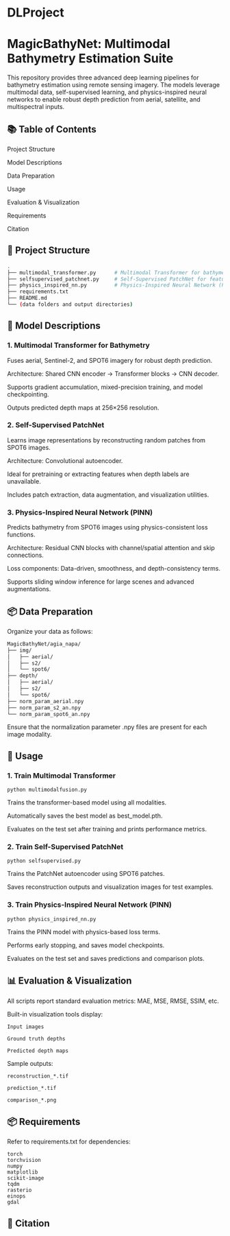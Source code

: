 # DLProject 
# MagicBathyNet: Multimodal Bathymetry Estimation Suite

This repository provides three advanced deep learning pipelines for bathymetry estimation using remote sensing imagery. The models leverage multimodal data, self-supervised learning, and physics-inspired neural networks to enable robust depth prediction from aerial, satellite, and multispectral inputs.
## 📚 Table of Contents

Project Structure

Model Descriptions

Data Preparation

Usage

Evaluation & Visualization

Requirements

Citation

## 📁 Project Structure
```bash
.
├── multimodal_transformer.py      # Multimodal Transformer for bathymetry
├── selfsupervised_patchnet.py     # Self-Supervised PatchNet for feature learning
├── physics_inspired_nn.py         # Physics-Inspired Neural Network (PINN)
├── requirements.txt
├── README.md
└── (data folders and output directories)

```
 


## 🧠 Model Descriptions

### 1. Multimodal Transformer for Bathymetry


Fuses aerial, Sentinel-2, and SPOT6 imagery for robust depth prediction.

Architecture: Shared CNN encoder → Transformer blocks → CNN decoder.

Supports gradient accumulation, mixed-precision training, and model checkpointing.

Outputs predicted depth maps at 256×256 resolution.

### 2. Self-Supervised PatchNet

Learns image representations by reconstructing random patches from SPOT6 images.

Architecture: Convolutional autoencoder.

Ideal for pretraining or extracting features when depth labels are unavailable.

Includes patch extraction, data augmentation, and visualization utilities.

### 3. Physics-Inspired Neural Network (PINN)

Predicts bathymetry from SPOT6 images using physics-consistent loss functions.

Architecture: Residual CNN blocks with channel/spatial attention and skip connections.

Loss components: Data-driven, smoothness, and depth-consistency terms.

Supports sliding window inference for large scenes and advanced augmentations.

## 📦 Data Preparation

Organize your data as follows:
```bash
MagicBathyNet/agia_napa/
├── img/
│   ├── aerial/
│   ├── s2/
│   └── spot6/
├── depth/
│   ├── aerial/
│   ├── s2/
│   └── spot6/
├── norm_param_aerial.npy
├── norm_param_s2_an.npy
└── norm_param_spot6_an.npy
```
Ensure that the normalization parameter .npy files are present for each image modality.

## 🚀 Usage
### 1. Train Multimodal Transformer

    python multimodalfusion.py

Trains the transformer-based model using all modalities.

Automatically saves the best model as best_model.pth.

Evaluates on the test set after training and prints performance metrics.

### 2. Train Self-Supervised PatchNet

    python selfsupervised.py

Trains the PatchNet autoencoder using SPOT6 patches.

Saves reconstruction outputs and visualization images for test examples.

### 3. Train Physics-Inspired Neural Network (PINN)

    python physics_inspired_nn.py

Trains the PINN model with physics-based loss terms.

Performs early stopping, and saves model checkpoints.

Evaluates on the test set and saves predictions and comparison plots.

## 📊 Evaluation & Visualization

All scripts report standard evaluation metrics: MAE, MSE, RMSE, SSIM, etc.

Built-in visualization tools display:

    Input images

    Ground truth depths

    Predicted depth maps

Sample outputs:

    reconstruction_*.tif

    prediction_*.tif

    comparison_*.png

## 📦 Requirements

Refer to requirements.txt for dependencies:

    torch
    torchvision
    numpy
    matplotlib
    scikit-image
    tqdm
    rasterio
    einops
    gdal


## 📌 Citation

